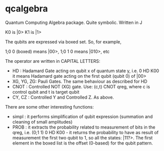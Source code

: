 # qcalgebra
Quantum Computing Algebra package. Quite symbolic. Written in J

K0 is |0>
K1 is |1>

The qubits are expressed via boxed set. So, for example,

1;0 0 (boxed) means |00>, 1;0 1 0 means |010>, etc

The operator are written in CAPITAL LETTERS:

- HD : Hadamard Gate acting on qubit x of quantum state y, i.e. 0 HD K00
       it means Hadamard gate acting on the first qubit (qubit 0) of |00>
- XG, YG, ZG: Pauli Gates. The same behaviour as described for HD
- CNOT : Controlled NOT (XG) gate. Use: (c,t) CNOT qreg, where c is control qubit
         and t is target qubit
- CY, CZ : Controlled Y and Controlled Z. As above.

There are some other interesting functions:

- simpl : it performs simplification of qubit expression (summation and
          cleaning of small amplitudes)
- PROB : it extracts the probability related to measurement of bits in the qreg,
         i.e. (0;1 1) 0 HD K00 - it returns the probability to have as result of
         measurement the first two qubit to 1, so all the states: |11?>. The first
         element in the boxed list is the offset (0-based) for the qubit pattern.
